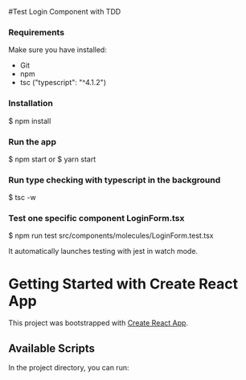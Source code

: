 #Test Login Component with TDD

### Requirements

Make sure you have installed:

- Git
- npm
- tsc ("typescript": "^4.1.2")

### Installation

$ npm install

### Run the app

$ npm start
or
$ yarn start

### Run type checking with typescript in the background

$ tsc -w

### Test one specific component LoginForm.tsx

$ npm run test src/components/molecules/LoginForm.test.tsx

It automatically launches testing with jest in watch mode.

# Getting Started with Create React App

This project was bootstrapped with [Create React App](https://github.com/facebook/create-react-app).

## Available Scripts

In the project directory, you can run:
